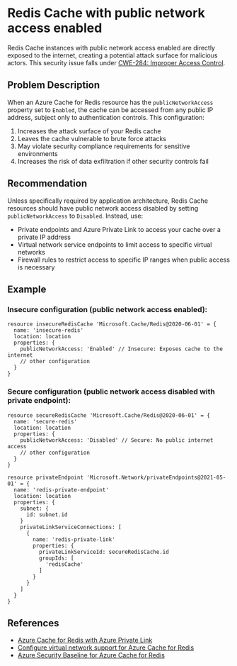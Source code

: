 # Redis Cache with public network access enabled

Redis Cache instances with public network access enabled are directly exposed to the internet, creating a potential attack surface for malicious actors. This security issue falls under [CWE-284: Improper Access Control](https://cwe.mitre.org/data/definitions/284.html).

## Problem Description

When an Azure Cache for Redis resource has the `publicNetworkAccess` property set to `Enabled`, the cache can be accessed from any public IP address, subject only to authentication controls. This configuration:

1. Increases the attack surface of your Redis cache
2. Leaves the cache vulnerable to brute force attacks
3. May violate security compliance requirements for sensitive environments
4. Increases the risk of data exfiltration if other security controls fail

## Recommendation

Unless specifically required by application architecture, Redis Cache resources should have public network access disabled by setting `publicNetworkAccess` to `Disabled`. Instead, use:

- Private endpoints and Azure Private Link to access your cache over a private IP address
- Virtual network service endpoints to limit access to specific virtual networks
- Firewall rules to restrict access to specific IP ranges when public access is necessary

## Example

### Insecure configuration (public network access enabled):

```bicep
resource insecureRedisCache 'Microsoft.Cache/Redis@2020-06-01' = {
  name: 'insecure-redis'
  location: location
  properties: {
    publicNetworkAccess: 'Enabled' // Insecure: Exposes cache to the internet
    // other configuration
  }
}
```

### Secure configuration (public network access disabled with private endpoint):

```bicep
resource secureRedisCache 'Microsoft.Cache/Redis@2020-06-01' = {
  name: 'secure-redis'
  location: location
  properties: {
    publicNetworkAccess: 'Disabled' // Secure: No public internet access
    // other configuration
  }
}

resource privateEndpoint 'Microsoft.Network/privateEndpoints@2021-05-01' = {
  name: 'redis-private-endpoint'
  location: location
  properties: {
    subnet: {
      id: subnet.id
    }
    privateLinkServiceConnections: [
      {
        name: 'redis-private-link'
        properties: {
          privateLinkServiceId: secureRedisCache.id
          groupIds: [
            'redisCache'
          ]
        }
      }
    ]
  }
}
```

## References

* [Azure Cache for Redis with Azure Private Link](https://docs.microsoft.com/en-us/azure/azure-cache-for-redis/cache-private-link)
* [Configure virtual network support for Azure Cache for Redis](https://docs.microsoft.com/en-us/azure/azure-cache-for-redis/cache-how-to-premium-vnet)
* [Azure Security Baseline for Azure Cache for Redis](https://learn.microsoft.com/en-us/azure/azure-cache-for-redis/security-baseline)
